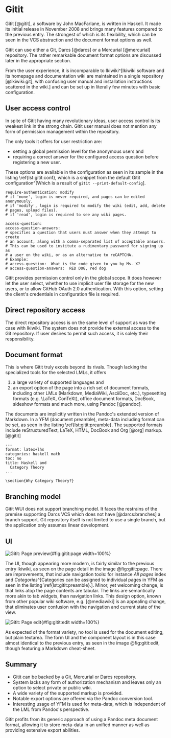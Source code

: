 # Gitit

Gitit [@gitit], a software by John MacFarlane, is written in Haskell.
It made its initial release in November 2008 and brings many features compared to the previous entry.
The strongest of which is its flexibility, which can be seen in the VCS abstraction and the document format options as well.

Gitit can use either a Git, Darcs [@darcs] or a Mercurial [@mercurial] repository.
The rather remarkable document format options are discussed later in the appropriate section.

From the user experience, it is incomparable to Ikiwiki^[Ikiwiki software and its homepage and documentation wiki are maintained in a single repository [@ikiwiki:git], with confusing user manual and installation instructions scattered in the wiki.] and can be set up in literally few minutes with basic configuration.


## User access control

In spite of Gitit having many revolutionary ideas, user access control is its weakest link in the strong chain.
Gitit user manual does not mention any form of permission management within the repository.

The only tools it offers for user restriction are:

* setting a global permission level for the anonymous users and
* requiring a correct answer for the configured access question before registering a new user.

These options are available in the configuration as seen in its sample in the listing \ref{lst:gitit:conf},
which is a snippet from the default Gitit configuration^[Which is a result of `gitit --print-default-config`].

```{language=yaml caption="Gitit: Configuration sample" label="lst:gitit:conf"}
require-authentication: modify
# if 'none', login is never required, and pages can be edited anonymously.
# if 'modify', login is required to modify the wiki (edit, add, delete
# pages, upload files).
# if 'read', login is required to see any wiki pages.

access-question:
access-question-answers:
# specifies a question that users must answer when they attempt to create
# an account, along with a comma-separated list of acceptable answers.
# This can be used to institute a rudimentary password for signing up as
# a user on the wiki, or as an alternative to reCAPTCHA.
# Example:
# access-question:  What is the code given to you by Ms. X?
# access-question-answers:  RED DOG, red dog

```

Gitit provides permission control only in the global scope.
It does however let the user select, whether to use implicit user file storage for the new users, or to allow GitHub OAuth 2.0 authentication.
With this option, setting the client's credentials in configuration file is required.

## Direct repository access

The direct repository access is on the same level of support as was the case with Ikiwiki.
The system does not provide the external access to the Git repository.
If user desires to permit such access, it is solely their responsibility.

## Document format

This is where Gitit truly excels beyond its rivals.
Though lacking the specialized tools for the selected LMLs, it offers

1. a large variety of supported languages and
2. an export option of the page into a rich set of document formats, including other LMLs (Markdown, MediaWiki, AsciiDoc, etc.), typesetting formats (e.g. \LaTeX, ConTeXt), office document formats, DocBook, sideshow formats and much more, using Pandoc [@pandoc].

The documents are implicitly written in the Pandoc's extended version of Markdown.
In a YFM (document preamble), meta-data including format can be set, as seen in the listing \ref{lst:gitit:preamble}.
The supported formats include reStructuredText, LaTeX, HTML, DocBook and Org [@org] markup. [@gitit]

```{language=latex caption="Gitit: Page preamble example" label="lst:gitit:preamble"}
---
format: latex+lhs
categories: haskell math
toc: no
title: Haskell and
  Category Theory
...

\section{Why Category Theory?}

```

## Branching model

Gitit WUI does not support branching model.
It faces the restrains of the premise supporting Darcs VCS which does not have [@darcs:branches] a branch support.
Git repository itself is not limited to use a single branch, but the application only assumes linear development.

## UI
![Gitit: Page preview](./src/assets/images/gitit-page){#fig:gitit:page width=100%}

The UI, though appearing more modern, is fairly similar to the previous entry Ikiwiki, as seen on the page detail in the image @fig:gitit:page.
There are improvements, that include navigation tools: for instance _All pages_ index and _Categories_^[Categories can be assigned to individual pages in YFM as seen in the listing \ref{lst:gitit:preamble}.].
Minor, yet welcoming change, is that links atop the page contents are tabular.
The links are semantically more akin to tab widgets, than navigation links.
This design option, known from other popular wiki software, e.g. [@mediawiki] is an appealing change, that eliminates user confusion with the navigation and current state of the view.

![Gitit: Page edit](./src/assets/images/gitit-edit){#fig:gitit:edit width=100%}

As expected of the format variety, no tool is used for the document editing, but plain textarea.
The form UI and the component layout is in this case almost identical to the previous entry, as seen in the image @fig:gitit:edit, though featuring a Markdown cheat-sheet.

## Summary

- Gitit can be backed by a Git, Mercurial or Darcs repository.
- System lacks any form of authorization mechanism and leaves only an option to select private or public wiki.
- A wide variety of the supported markup is provided.
- Notable export options are offered via the Pandoc conversion tool.
- Interesting usage of YFM is used for meta-data, which is independent of the LML from Pandoc's perspective.

Gitit profits from its generic approach of using a Pandoc meta document format, allowing it to store meta-data in an unified manner as well as providing extensive export abilities.
